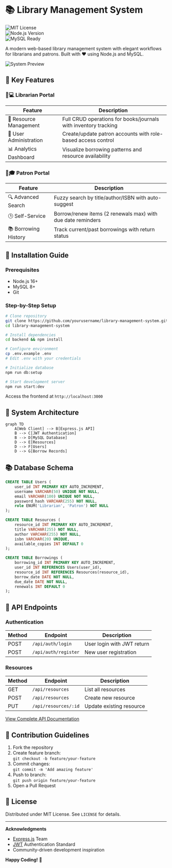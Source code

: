 # 📚 Library Management System

![MIT License](https://img.shields.io/badge/License-MIT-green.svg)  
![Node.js Version](https://img.shields.io/badge/Node.js-16%2B-blue)  
![MySQL Ready](https://img.shields.io/badge/MySQL-Compatible-orange)

A modern web-based library management system with elegant workflows for librarians and patrons. Built with ❤️ using Node.js and MySQL.

![System Preview](https://via.placeholder.com/800x400.png?text=Library+System+Interface)

## 🌟 Key Features

### 🧑💻 Librarian Portal
| Feature                | Description                                                                 |
|------------------------|-----------------------------------------------------------------------------|
| 📖 Resource Management | Full CRUD operations for books/journals with inventory tracking            |
| 👥 User Administration | Create/update patron accounts with role-based access control               |
| 📊 Analytics Dashboard | Visualize borrowing patterns and resource availability                     |

### 👨🎓 Patron Portal
| Feature                | Description                                                                 |
|------------------------|-----------------------------------------------------------------------------|
| 🔍 Advanced Search     | Fuzzy search by title/author/ISBN with auto-suggest                        |
| 🕒 Self-Service        | Borrow/renew items (2 renewals max) with due date reminders                |
| 📚 Borrowing History   | Track current/past borrowings with return status                           |

## 🚀 Installation Guide

### Prerequisites
- Node.js 16+
- MySQL 8+
- Git

### Step-by-Step Setup
```bash
# Clone repository
git clone https://github.com/yourusername/library-management-system.git
cd library-management-system

# Install dependencies
cd backend && npm install

# Configure environment
cp .env.example .env
# Edit .env with your credentials

# Initialize database
npm run db:setup

# Start development server
npm run start:dev
```

Access the frontend at `http://localhost:3000`

## 🔧 System Architecture

```mermaid
graph TD
    A[Web Client] --> B[Express.js API]
    B --> C[JWT Authentication]
    B --> D[MySQL Database]
    D --> E[Resources]
    D --> F[Users]
    D --> G[Borrow Records]
```

## 📚 Database Schema

```sql
CREATE TABLE Users (
    user_id INT PRIMARY KEY AUTO_INCREMENT,
    username VARCHAR(50) UNIQUE NOT NULL,
    email VARCHAR(100) UNIQUE NOT NULL,
    password_hash VARCHAR(255) NOT NULL,
    role ENUM('Librarian', 'Patron') NOT NULL
);

CREATE TABLE Resources (
    resource_id INT PRIMARY KEY AUTO_INCREMENT,
    title VARCHAR(255) NOT NULL,
    author VARCHAR(255) NOT NULL,
    isbn VARCHAR(20) UNIQUE,
    available_copies INT DEFAULT 0
);

CREATE TABLE Borrowings (
    borrowing_id INT PRIMARY KEY AUTO_INCREMENT,
    user_id INT REFERENCES Users(user_id),
    resource_id INT REFERENCES Resources(resource_id),
    borrow_date DATE NOT NULL,
    due_date DATE NOT NULL,
    renewals INT DEFAULT 0
);
```

## 📜 API Endpoints

### Authentication
| Method | Endpoint             | Description                   |
|--------|----------------------|-------------------------------|
| POST   | `/api/auth/login`    | User login with JWT return    |
| POST   | `/api/auth/register` | New user registration         |

### Resources
| Method | Endpoint             | Description                   |
|--------|----------------------|-------------------------------|
| GET    | `/api/resources`     | List all resources            |
| POST   | `/api/resources`     | Create new resource           |
| PUT    | `/api/resources/:id` | Update existing resource      |

[View Complete API Documentation](docs/API.md)

## 🤝 Contribution Guidelines

1. Fork the repository
2. Create feature branch:  
   `git checkout -b feature/your-feature`
3. Commit changes:  
   `git commit -m 'Add amazing feature'`
4. Push to branch:  
   `git push origin feature/your-feature`
5. Open a Pull Request

## 📜 License
Distributed under MIT License. See `LICENSE` for details.

---

**Acknowledgments**  
- [Express.js](https://expressjs.com/) Team
- [JWT](https://jwt.io/) Authentication Standard
- Community-driven development inspiration

**Happy Coding!** 🚀
